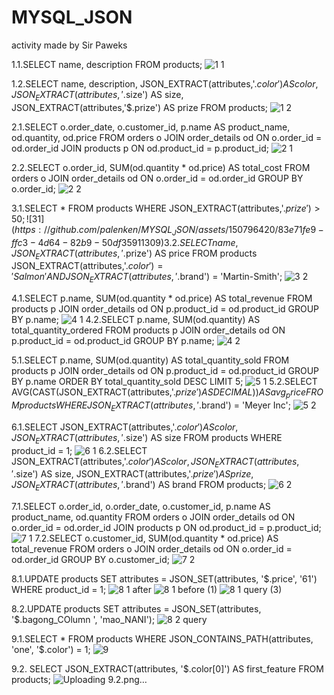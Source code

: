 # MYSQL_JSON
activity made by Sir Paweks

1.1.SELECT name, description FROM products;
![1 1](https://github.com/palenken/MYSQL_JSON/assets/150796420/6ec2f17b-4f71-4778-b019-9de2c29129b6)

1.2.SELECT  name, description, 
            JSON_EXTRACT(attributes,'$.color') AS color,
            JSON_EXTRACT(attributes,'$.size') AS size,
            JSON_EXTRACT(attributes,'$.prize') AS prize
    FROM products;
![1 2](https://github.com/palenken/MYSQL_JSON/assets/150796420/13487ad3-c185-4056-a161-eea1595eb172)

2.1.SELECT o.order_date, o.customer_id, p.name AS product_name,
           od.quantity, od.price
    FROM orders o
    JOIN order_details od ON o.order_id = od.order_id
    JOIN products p ON od.product_id = p.product_id;
![2 1](https://github.com/palenken/MYSQL_JSON/assets/150796420/41ca1b0a-e255-4996-ab30-05314a8b1f22)

2.2.SELECT o.order_id, SUM(od.quantity * od.price) AS total_cost
    FROM orders o
    JOIN order_details od ON o.order_id = od.order_id
    GROUP BY o.order_id;
![2 2](https://github.com/palenken/MYSQL_JSON/assets/150796420/3765bf6f-66aa-4ff9-9f45-5d528a03ab15)

3.1.SELECT * FROM products WHERE JSON_EXTRACT(attributes,'$.prize') > 50;
![3 1](https://github.com/palenken/MYSQL_JSON/assets/150796420/83e71fe9-ffc3-4d64-82b9-50df35911309)
3.2.SELECT name, JSON_EXTRACT(attributes,'$.prize') AS price
    FROM products
    JSON_EXTRACT(attributes,'$.color') = 'Salmon'
    AND JSON_EXTRACT(attributes,'$.brand') = 'Martin-Smith';
![3 2](https://github.com/palenken/MYSQL_JSON/assets/150796420/2f155e1c-50f8-4695-885a-ba9c7308123b)

4.1.SELECT p.name, SUM(od.quantity * od.price) AS total_revenue
    FROM products p
    JOIN order_details od ON p.product_id = od.product_id
    GROUP BY p.name;
![4 1](https://github.com/palenken/MYSQL_JSON/assets/150796420/9f4b8df5-61ad-4f4c-9925-acb854656983)
4.2.SELECT p.name, SUM(od.quantity) AS total_quantity_ordered
    FROM products p
    JOIN order_details od ON p.product_id = od.product_id
    GROUP BY p.name;
![4 2](https://github.com/palenken/MYSQL_JSON/assets/150796420/fb5e084c-47da-4d23-b930-147f0131039b)

5.1.SELECT p.name, SUM(od.quantity) AS total_quantity_sold
    FROM products p
    JOIN order_details od ON p.product_id = od.product_id
    GROUP BY p.name
    ORDER BY total_quantity_sold DESC
    LIMIT 5;
![5 1](https://github.com/palenken/MYSQL_JSON/assets/150796420/4456dcd5-2140-4020-9ab5-d00baf9019dd)
5.2.SELECT AVG(CAST(JSON_EXTRACT(attributes,'$.prize') AS DECIMAL)) AS avg_price
    FROM products
    WHERE JSON_EXTRACT(attributes,'$.brand') = 'Meyer Inc';
![5 2](https://github.com/palenken/MYSQL_JSON/assets/150796420/b0bc162d-dc4d-4d19-9a70-a98b81074c07)

6.1.SELECT JSON_EXTRACT(attributes,'$.color') AS color,
            JSON_EXTRACT(attributes,'$.size') AS size
    FROM products
    WHERE product_id = 1;
![6 1](https://github.com/palenken/MYSQL_JSON/assets/150796420/ab611c33-5c23-4e99-9ee3-d7e11d3bfeed)
6.2.SELECT JSON_EXTRACT(attributes,'$.color') AS color,
            JSON_EXTRACT(attributes,'$.size') AS size,
            JSON_EXTRACT(attributes,'$.prize') AS prize,
            JSON_EXTRACT(attributes,'$.brand') AS brand
    FROM products;
    ![6 2](https://github.com/palenken/MYSQL_JSON/assets/150796420/94d27d81-0662-4828-bf5d-c5011097c7ce)

7.1.SELECT o.order_id, o.order_date, o.customer_id, p.name AS product_name,
       od.quantity
    FROM orders o
    JOIN order_details od ON o.order_id = od.order_id
    JOIN products p ON od.product_id = p.product_id;
    ![7 1](https://github.com/palenken/MYSQL_JSON/assets/150796420/592ab790-7d98-4e1d-807a-ec52a2b491dd)
7.2.SELECT o.customer_id, SUM(od.quantity * od.price) AS total_revenue
    FROM orders o
    JOIN order_details od ON o.order_id = od.order_id
    GROUP BY o.customer_id;
    ![7 2](https://github.com/palenken/MYSQL_JSON/assets/150796420/e65bb10f-4fe2-4126-b14f-d132731d2931)

8.1.UPDATE products
    SET attributes = JSON_SET(attributes, '$.price', '61')
    WHERE product_id = 1;
![8 1 after](https://github.com/palenken/MYSQL_JSON/assets/150796420/19bc08c7-b54c-44c8-88ba-187647d46f9a)
![8 1 before  (1)](https://github.com/palenken/MYSQL_JSON/assets/150796420/1bc42c00-8825-4de2-9126-092e6a605546)
![8 1 query  (3)](https://github.com/palenken/MYSQL_JSON/assets/150796420/5127cf53-7442-485e-a1c8-e70c1c4be2ac)

8.2.UPDATE products
    SET attributes = JSON_SET(attributes, '$.bagong_COlumn ', 'mao_NANI');
![8 2 query](https://github.com/palenken/MYSQL_JSON/assets/150796420/2533984a-f746-4cd0-981b-d95a54b11a63)

9.1.SELECT *
    FROM products
    WHERE JSON_CONTAINS_PATH(attributes, 'one', '$.color') = 1;
![9](https://github.com/palenken/MYSQL_JSON/assets/150796420/17bf1941-d654-4479-9274-156f9aeec14a)

9.2. SELECT JSON_EXTRACT(attributes, '$.color[0]') AS first_feature
      FROM products;
![Uploading 9.2.png…]()
